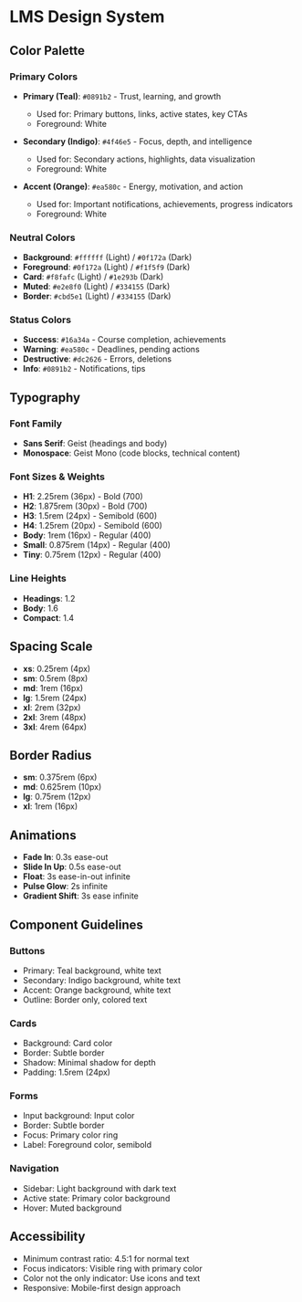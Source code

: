 # LMS Design System

## Color Palette

### Primary Colors
- **Primary (Teal)**: `#0891b2` - Trust, learning, and growth
  - Used for: Primary buttons, links, active states, key CTAs
  - Foreground: White
  
- **Secondary (Indigo)**: `#4f46e5` - Focus, depth, and intelligence
  - Used for: Secondary actions, highlights, data visualization
  - Foreground: White
  
- **Accent (Orange)**: `#ea580c` - Energy, motivation, and action
  - Used for: Important notifications, achievements, progress indicators
  - Foreground: White

### Neutral Colors
- **Background**: `#ffffff` (Light) / `#0f172a` (Dark)
- **Foreground**: `#0f172a` (Light) / `#f1f5f9` (Dark)
- **Card**: `#f8fafc` (Light) / `#1e293b` (Dark)
- **Muted**: `#e2e8f0` (Light) / `#334155` (Dark)
- **Border**: `#cbd5e1` (Light) / `#334155` (Dark)

### Status Colors
- **Success**: `#16a34a` - Course completion, achievements
- **Warning**: `#ea580c` - Deadlines, pending actions
- **Destructive**: `#dc2626` - Errors, deletions
- **Info**: `#0891b2` - Notifications, tips

## Typography

### Font Family
- **Sans Serif**: Geist (headings and body)
- **Monospace**: Geist Mono (code blocks, technical content)

### Font Sizes & Weights
- **H1**: 2.25rem (36px) - Bold (700)
- **H2**: 1.875rem (30px) - Bold (700)
- **H3**: 1.5rem (24px) - Semibold (600)
- **H4**: 1.25rem (20px) - Semibold (600)
- **Body**: 1rem (16px) - Regular (400)
- **Small**: 0.875rem (14px) - Regular (400)
- **Tiny**: 0.75rem (12px) - Regular (400)

### Line Heights
- **Headings**: 1.2
- **Body**: 1.6
- **Compact**: 1.4

## Spacing Scale

- **xs**: 0.25rem (4px)
- **sm**: 0.5rem (8px)
- **md**: 1rem (16px)
- **lg**: 1.5rem (24px)
- **xl**: 2rem (32px)
- **2xl**: 3rem (48px)
- **3xl**: 4rem (64px)

## Border Radius

- **sm**: 0.375rem (6px)
- **md**: 0.625rem (10px)
- **lg**: 0.75rem (12px)
- **xl**: 1rem (16px)

## Animations

- **Fade In**: 0.3s ease-out
- **Slide In Up**: 0.5s ease-out
- **Float**: 3s ease-in-out infinite
- **Pulse Glow**: 2s infinite
- **Gradient Shift**: 3s ease infinite

## Component Guidelines

### Buttons
- Primary: Teal background, white text
- Secondary: Indigo background, white text
- Accent: Orange background, white text
- Outline: Border only, colored text

### Cards
- Background: Card color
- Border: Subtle border
- Shadow: Minimal shadow for depth
- Padding: 1.5rem (24px)

### Forms
- Input background: Input color
- Border: Subtle border
- Focus: Primary color ring
- Label: Foreground color, semibold

### Navigation
- Sidebar: Light background with dark text
- Active state: Primary color background
- Hover: Muted background

## Accessibility

- Minimum contrast ratio: 4.5:1 for normal text
- Focus indicators: Visible ring with primary color
- Color not the only indicator: Use icons and text
- Responsive: Mobile-first design approach
